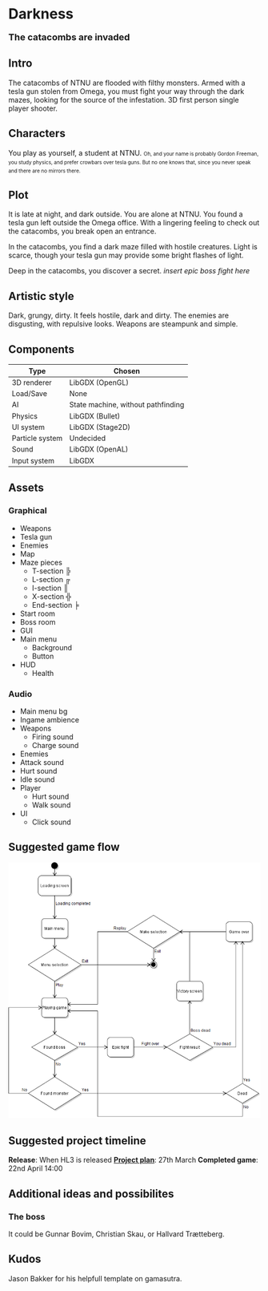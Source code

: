# Darkness
<font size=4><b>The catacombs are invaded</b></font>


## Intro
The catacombs of NTNU are flooded with filthy monsters. Armed with a tesla gun stolen from Omega, you must fight your way through the dark mazes, looking for the source of the infestation. 3D first person single player shooter.


## Characters
You play as yourself, a student at NTNU. <font size=1>Oh, and your name is probably Gordon Freeman, you study physics, and prefer crowbars over tesla guns. But no one knows that, since you never speak and there are no mirrors there.</font>


## Plot
It is late at night, and dark outside. You are alone at NTNU. You found a tesla gun left outside the Omega office. With a lingering feeling to check out the catacombs, you break open an entrance.

In the catacombs, you find a dark maze filled with hostile creatures. Light is scarce, though your tesla gun may provide some bright flashes of light.

Deep in the catacombs, you discover a secret. *insert epic boss fight here*


## Artistic style
Dark, grungy, dirty. It feels hostile, dark and dirty.
The enemies are disgusting, with repulsive looks.
Weapons are steampunk and simple.


## Components
| Type            | Chosen           |
|-----------------|------------------|
| 3D renderer     | LibGDX (OpenGL)  |
| Load/Save       | None             |
| AI              | State machine, without pathfinding  |
| Physics         | LibGDX (Bullet)  |
| UI system       | LibGDX (Stage2D) |
| Particle system | Undecided        |
| Sound           | LibGDX (OpenAL)  |
| Input system    | LibGDX           |


## Assets
### Graphical
* Weapons
 * Tesla gun
* Enemies
* Map
 * Maze pieces
   * T-section ╠
   * L-section ╔
   * I-section ║
   * X-section ╬
   * End-section ╞
 * Start room
 * Boss room
* GUI
 * Main menu
   * Background
   * Button
 * HUD
   * Health

### Audio
* Main menu bg
* Ingame ambience
* Weapons
  * Firing sound
  * Charge sound
* Enemies
 * Attack sound
 * Hurt sound
 * Idle sound
* Player
  * Hurt sound
  * Walk sound
* UI
  * Click sound

## Suggested game flow
<img src="image/game flow activity.png"/>

## Suggested project timeline
<p>
<b>Release</b>: When HL3 is released  
<b><a href="ProjectPlan.md">Project plan</a></b>: 27th March  
<b>Completed game</b>: 22nd April 14:00
</p>


## Additional ideas and possibilites
### The boss
It could be Gunnar Bovim, Christian Skau, or Hallvard Trætteberg.


## Kudos
Jason Bakker for his helpfull template on gamasutra.
